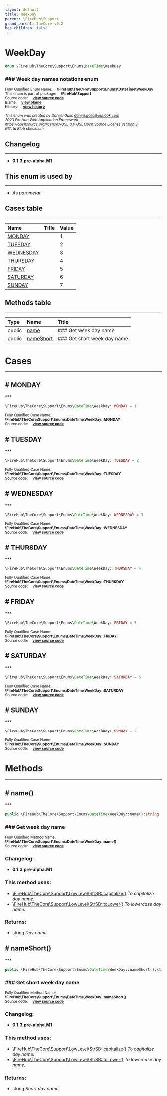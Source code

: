 ```yaml
---
layout: default
title: WeekDay
parent: \FireHub\Support
grand_parent: TheCore v0.2
has_children: false
---
```


<link rel="stylesheet" type="text/css" href="/css/style.css" />

# WeekDay

```php
enum \FireHub\TheCore\Support\Enums\DateTime\WeekDay
```

### ### Week day names notations enum

<sub>Fully Qualified Enum Name:  **\FireHub\TheCore\Support\Enums\DateTime\WeekDay**</sub><br>
<sub>This enum is part of package:  **\FireHub\Support**</sub><br>
<sub>Source code:  **[view source code](https://github.com/The-FireHub-Project/TheCore/blob/v1.0/src/support/enums/datetime/firehub.WeekDay.php#L25)**</sub><br>
<sub>Blame:  **[view blame](https://github.com/The-FireHub-Project/TheCore/blame/v1.0/src/support/enums/datetime/firehub.WeekDay.php)**</sub><br>
<sub>History:  **[view history](https://github.com/The-FireHub-Project/TheCore/commits/v1.0/src/support/enums/datetime/firehub.WeekDay.php)**</sub><br>

<sub>_This enum was created by Danijel Galić <danijel.galic@outlook.com>_</sub><br>
<sub>_2023 FireHub Web Application Framework_</sub><br>
<sub>_<https://opensource.org/licenses/OSL-3.0> OSL Open Source License version 3_</sub><br>
<sub>_GIT: $Id$ Blob checksum._</sub><br>

## Changelog
***

* **0.1.3.pre-alpha.M1** 


## This enum is used by
***

* *As parametar.*


## Cases table
***

| Name  | Title | Value |
| :---  | :---  | :---  |
|<a href="#monday">MONDAY</a>||1|
|<a href="#tuesday">TUESDAY</a>||2|
|<a href="#wednesday">WEDNESDAY</a>||3|
|<a href="#thursday">THURSDAY</a>||4|
|<a href="#friday">FRIDAY</a>||5|
|<a href="#saturday">SATURDAY</a>||6|
|<a href="#sunday">SUNDAY</a>||7|


## Methods table
***

| Type  | Name  | Title |
| :---  | :---  | :---  |
|public |<a href="#name()">name</a>|### Get week day name|
|public |<a href="#nameshort()">nameShort</a>|### Get short week day name|


# Cases
***


<h2><a name="monday"># MONDAY</a></h2>
***

```php
\FireHub\TheCore\Support\Enums\DateTime\WeekDay::MONDAY = 1
```

<sub>Fully Qualified Case Name:  **\FireHub\TheCore\Support\Enums\DateTime\WeekDay::MONDAY**</sub><br>
<sub>Source code:  **[view source code](https://github.com/The-FireHub-Project/TheCore/blob/v1.0/src/support/enums/datetime/firehub.WeekDay.php#L27)**</sub><br>


<h2><a name="tuesday"># TUESDAY</a></h2>
***

```php
\FireHub\TheCore\Support\Enums\DateTime\WeekDay::TUESDAY = 2
```

<sub>Fully Qualified Case Name:  **\FireHub\TheCore\Support\Enums\DateTime\WeekDay::TUESDAY**</sub><br>
<sub>Source code:  **[view source code](https://github.com/The-FireHub-Project/TheCore/blob/v1.0/src/support/enums/datetime/firehub.WeekDay.php#L28)**</sub><br>


<h2><a name="wednesday"># WEDNESDAY</a></h2>
***

```php
\FireHub\TheCore\Support\Enums\DateTime\WeekDay::WEDNESDAY = 3
```

<sub>Fully Qualified Case Name:  **\FireHub\TheCore\Support\Enums\DateTime\WeekDay::WEDNESDAY**</sub><br>
<sub>Source code:  **[view source code](https://github.com/The-FireHub-Project/TheCore/blob/v1.0/src/support/enums/datetime/firehub.WeekDay.php#L29)**</sub><br>


<h2><a name="thursday"># THURSDAY</a></h2>
***

```php
\FireHub\TheCore\Support\Enums\DateTime\WeekDay::THURSDAY = 4
```

<sub>Fully Qualified Case Name:  **\FireHub\TheCore\Support\Enums\DateTime\WeekDay::THURSDAY**</sub><br>
<sub>Source code:  **[view source code](https://github.com/The-FireHub-Project/TheCore/blob/v1.0/src/support/enums/datetime/firehub.WeekDay.php#L30)**</sub><br>


<h2><a name="friday"># FRIDAY</a></h2>
***

```php
\FireHub\TheCore\Support\Enums\DateTime\WeekDay::FRIDAY = 5
```

<sub>Fully Qualified Case Name:  **\FireHub\TheCore\Support\Enums\DateTime\WeekDay::FRIDAY**</sub><br>
<sub>Source code:  **[view source code](https://github.com/The-FireHub-Project/TheCore/blob/v1.0/src/support/enums/datetime/firehub.WeekDay.php#L31)**</sub><br>


<h2><a name="saturday"># SATURDAY</a></h2>
***

```php
\FireHub\TheCore\Support\Enums\DateTime\WeekDay::SATURDAY = 6
```

<sub>Fully Qualified Case Name:  **\FireHub\TheCore\Support\Enums\DateTime\WeekDay::SATURDAY**</sub><br>
<sub>Source code:  **[view source code](https://github.com/The-FireHub-Project/TheCore/blob/v1.0/src/support/enums/datetime/firehub.WeekDay.php#L32)**</sub><br>


<h2><a name="sunday"># SUNDAY</a></h2>
***

```php
\FireHub\TheCore\Support\Enums\DateTime\WeekDay::SUNDAY = 7
```

<sub>Fully Qualified Case Name:  **\FireHub\TheCore\Support\Enums\DateTime\WeekDay::SUNDAY**</sub><br>
<sub>Source code:  **[view source code](https://github.com/The-FireHub-Project/TheCore/blob/v1.0/src/support/enums/datetime/firehub.WeekDay.php#L33)**</sub><br>



# Methods
***


<h2><a name="name()"># name()</a></h2>
***

```php
public \FireHub\TheCore\Support\Enums\DateTime\WeekDay::name():string
```

### ### Get week day name

<sub>Fully Qualified Method Name:  **\FireHub\TheCore\Support\Enums\DateTime\WeekDay::name()**</sub><br>
<sub>Source code:  **[view source code](https://github.com/The-FireHub-Project/TheCore/blob/v1.0/src/support/enums/datetime/firehub.WeekDay.php#L44)**</sub><br>

### Changelog:

* **0.1.3.pre-alpha.M1** 

### This method uses:

* [\FireHub\TheCore\Support\LowLevel\StrSB::capitalize()](/thecore/v0.2\FireHub\TheCore\Support\LowLevel\StrSB#capitalize()) _To capitalize day name._
* [\FireHub\TheCore\Support\LowLevel\StrSB::toLower()](/thecore/v0.2\FireHub\TheCore\Support\LowLevel\StrSB#tolower()) _To lowercase day name._

### Returns:

* string _Day name._

<h2><a name="nameshort()"># nameShort()</a></h2>
***

```php
public \FireHub\TheCore\Support\Enums\DateTime\WeekDay::nameShort():string
```

### ### Get short week day name

<sub>Fully Qualified Method Name:  **\FireHub\TheCore\Support\Enums\DateTime\WeekDay::nameShort()**</sub><br>
<sub>Source code:  **[view source code](https://github.com/The-FireHub-Project/TheCore/blob/v1.0/src/support/enums/datetime/firehub.WeekDay.php#L59)**</sub><br>

### Changelog:

* **0.1.3.pre-alpha.M1** 

### This method uses:

* [\FireHub\TheCore\Support\LowLevel\StrSB::capitalize()](/thecore/v0.2\FireHub\TheCore\Support\LowLevel\StrSB#capitalize()) _To capitalize day name._
* [\FireHub\TheCore\Support\LowLevel\StrSB::toLower()](/thecore/v0.2\FireHub\TheCore\Support\LowLevel\StrSB#tolower()) _To lowercase day name._

### Returns:

* string _Short day name._


